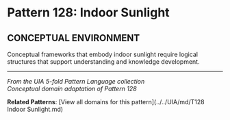 # Pattern 128: Indoor Sunlight

## CONCEPTUAL ENVIRONMENT

Conceptual frameworks that embody indoor sunlight require logical structures that support understanding and knowledge development.

---

*From the UIA 5-fold Pattern Language collection*  
*Conceptual domain adaptation of Pattern 128*

**Related Patterns**: [View all domains for this pattern](../../UIA/md/T128 Indoor Sunlight.md)